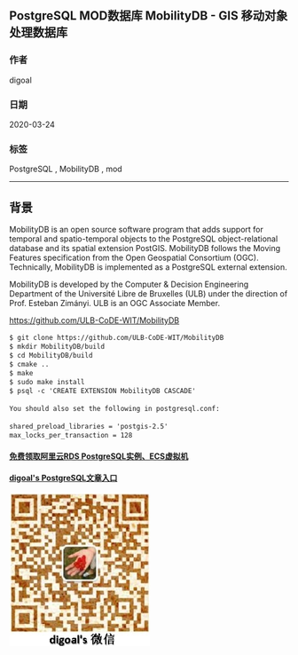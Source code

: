 ## PostgreSQL MOD数据库 MobilityDB - GIS 移动对象处理数据库    
                                                      
### 作者                                                                                                                      
digoal                                                                                                                                                               
                                                                        
### 日期                                                                                                                                                               
2020-03-24                                                                                                                                                           
                                                                                                                                                               
### 标签                                                                                                                                                               
PostgreSQL , MobilityDB , mod                  
                                                                   
----                                                             
                                                                        
## 背景             
MobilityDB is an open source software program that adds support for temporal and spatio-temporal objects to the PostgreSQL object-relational database and its spatial extension PostGIS. MobilityDB follows the Moving Features specification from the Open Geospatial Consortium (OGC). Technically, MobilityDB is implemented as a PostgreSQL external extension.  
  
MobilityDB is developed by the Computer & Decision Engineering Department of the Université Libre de Bruxelles (ULB) under the direction of Prof. Esteban Zimányi. ULB is an OGC Associate Member.  
  
https://github.com/ULB-CoDE-WIT/MobilityDB  
  
```  
$ git clone https://github.com/ULB-CoDE-WIT/MobilityDB  
$ mkdir MobilityDB/build  
$ cd MobilityDB/build  
$ cmake ..  
$ make  
$ sudo make install  
$ psql -c 'CREATE EXTENSION MobilityDB CASCADE'  
  
You should also set the following in postgresql.conf:  
  
shared_preload_libraries = 'postgis-2.5'  
max_locks_per_transaction = 128  
```  
    
  
#### [免费领取阿里云RDS PostgreSQL实例、ECS虚拟机](https://www.aliyun.com/database/postgresqlactivity "57258f76c37864c6e6d23383d05714ea")
  
  
#### [digoal's PostgreSQL文章入口](https://github.com/digoal/blog/blob/master/README.md "22709685feb7cab07d30f30387f0a9ae")
  
  
![digoal's weixin](../pic/digoal_weixin.jpg "f7ad92eeba24523fd47a6e1a0e691b59")
  
